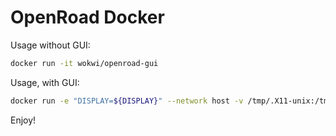 # OpenRoad Docker

Usage without GUI:

```bash
docker run -it wokwi/openroad-gui
```

Usage, with GUI:

```bash
docker run -e "DISPLAY=${DISPLAY}" --network host -v /tmp/.X11-unix:/tmp/.X11-unix wokwi/openroad-gui -gui
```

Enjoy!
